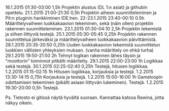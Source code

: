 16.1.2015	01:30-03:00	1,5h	Projektin alustus (DL 1:n asiat) ja githubin opettelu.
21.1.2015	21:00-21:30	0,5h	Projektin aiheen suunnitteleminen ja Pit:n pluginin hankkiminen IDE:hen.
22-23.1.2015	23:40-00:10	0.5h	Määrittelyvaiheen luokkakaavion tekeminen, sekä (näin ollen) projektin rakennen suunnitteleminen.
23.1.2015	01:30-04:10	2,5h	Projektin tekemistä ja siihen liittyviä testejä.
25.1.2015	05:30-05:45	0,25h	Projektin rakennen suunnittelua järkeväksi ja määrittelyvaiheen luokkakaavion päivittämistä.
28.1.2015	20:35-20:50	0,25h	Uuden luokkakaavion tekemistä suunnittelun luokkien vällisten yhteyksien mukaan. (vanha määrittely on ehkä turha)
29.1.2015	19:50-21:50	2h	Tehnyt logikan rakennen lähes täysin ja "moottorin" toiminnot pitkälti määritelty.
29.1.2015	22:00-23:00	1h	Logikkaa sekä testejä.
30.1.2015	02:25-02:40	0,25h	Testejä, hitusen logiikkaa.
1.2.2015	01:15-02:15	1h	Hitusen logiikkaa, korjauksia ja testejä.
1.2.2015	13:30-14:15	0,75h	Korjauksia ja testejä.
1.2.2015	15:00-16:00	1h	Gameloopin odottamisen tekeminen (pikälti asiaan liittyvän lukeminen). Testejä.
1.2.2015	19:30-20:00	0,5h	Testejä.


Ps. Tietosto ei gitissä näytä hyvältä suoraan.
Kannattaa katsoa Rawina, jotta näkyy oikein.